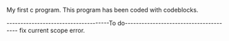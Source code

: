 My first c program.
This program has been coded with codeblocks.

-------------------------------------To do---------------------------------------
fix current scope error.
